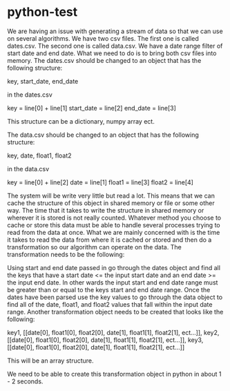 # python-test

We are having an issue with generating a stream of data so that we can use on several algorithms. We have two csv files. The first one is called dates.csv. The second one is called data.csv. We have a date range filter of start date and end date. What we need to do is to bring both csv files into memory. The dates.csv should be changed to an object that has the following structure:

key, start_date, end_date

in the dates.csv

key = line[0] + line[1]
start_date = line[2]
end_date = line[3]

This structure can be a dictionary, numpy array ect.


The data.csv should be changed to an object that has the following structure:

key, date, float1, float2

in the data.csv

key = line[0] + line[2]
date = line[1]
float1 = line[3]
float2 = line[4]

The system will be write very little but read a lot. This means that we can cache the structure of this object in shared memory or file or some other way. The time that it takes to write the structure in shared memory or wherever it is stored is not really counted. Whatever method you choose to cache or store this data must be able to handle several processes trying to read from the data at once. What we are mainly concerned with is the time it takes to read the data from where it is cached or stored and then do a transformation so our algorithm can operate on the data. The transformation needs to be the following:

Using start and end date passed in go through the dates object and find all the keys that have a start date <= the input start date and an end date >= the input end date. In other wards the input start and end date range must be greater than or equal to the keys start and end date range. Once the dates have been parsed use the key values to go through the data object to find all of the date, float1, and float2 values that fall within the input date range. Another transformation object needs to be created that looks like the following:

key1, [[date[0], float1[0], float2[0], date[1], float1[1], float2[1], ect…]],
key2, [[date[0], float1[0], float2[0], date[1], float1[1], float2[1], ect…]],
key3, [[date[0], float1[0], float2[0], date[1], float1[1], float2[1], ect…]]

This will be an array structure. 

We need to be able to create this transformation object in python in about 1 - 2 seconds.  
